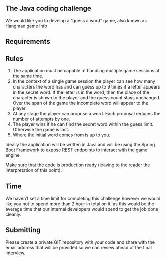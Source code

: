 The Java coding challenge
-------------------------

We would like you to develop a “guess a word” game, also known as Hangman game [info](https://en.wikipedia.org/wiki/Hangman_(game))

Requirements
------------

Rules
-----

1. The application must be capable of handling multiple game sessions at the same time.
2. In the context of a single game session the player can see how many characters the word
has and can guess up to 9 times if a letter appears in the secret word.
If the letter is in the word, then the place of the character is shown to the player and the
guess count stays unchanged.
Over the span of the game the incomplete word will appear to the player.
3. At any stage the player can propose a word. Each proposal reduces the number of attempts
by one.
4. The player wins if he can find the secret word within the guess limit. Otherwise the game is
lost.
5. Where the initial word comes from is up to you.

Ideally the application will be written in Java and will be using the Spring Boot Framework to expose
REST endpoints to interact with the game engine.

Make sure that the code is production ready (leaving to the reader the interpretation of this point).

Time
----

We haven’t set a time limit for completing this challenge however we would like you not to spend
more than 2 hour in total on it, as this would be the average time that our internal developers
would spend to get the job done cleanly.

Submitting
----------
Please create a private GIT repository with your code and share with the email address that will be provided so we can review ahead of the final interview.
